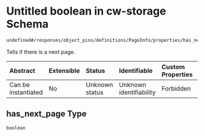 # Untitled boolean in cw-storage Schema

```txt
undefined#/responses/object_pins/definitions/PageInfo/properties/has_next_page
```

Tells if there is a next page.

| Abstract            | Extensible | Status         | Identifiable            | Custom Properties | Additional Properties | Access Restrictions | Defined In                                                         |
| :------------------ | :--------- | :------------- | :---------------------- | :---------------- | :-------------------- | :------------------ | :----------------------------------------------------------------- |
| Can be instantiated | No         | Unknown status | Unknown identifiability | Forbidden         | Allowed               | none                | [cw-storage.json\*](schema/cw-storage.json "open original schema") |

## has\_next\_page Type

`boolean`

